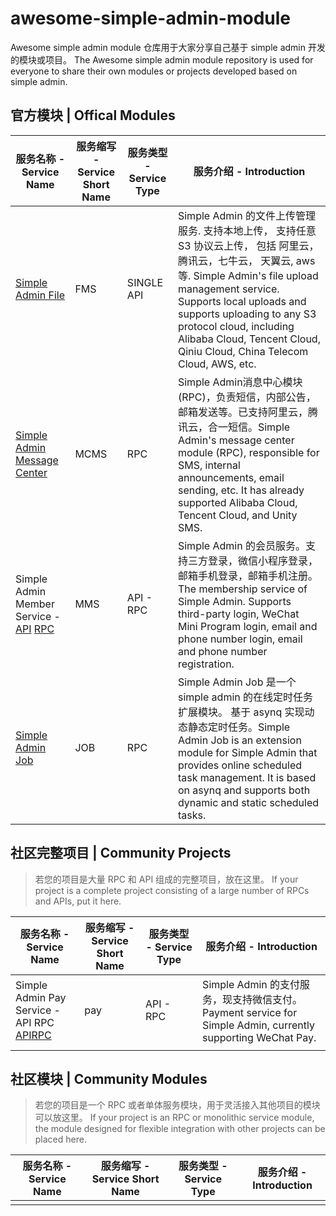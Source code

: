 # awesome-simple-admin-module
Awesome simple admin module 仓库用于大家分享自己基于 simple admin 开发的模块或项目。 The Awesome simple admin module repository is used for everyone to share their own modules or projects developed based on simple admin.

## 官方模块 | Offical Modules

| 服务名称 - Service Name | 服务缩写 - Service Short Name | 服务类型 - Service Type | 服务介绍 - Introduction |
| ------------------------|-------------------------------|------------------------|-------------------------|
| [Simple Admin File](https://github.com/suyuan32/simple-admin-file) | FMS | SINGLE API |  Simple Admin 的文件上传管理服务. 支持本地上传， 支持任意 S3 协议云上传， 包括 阿里云， 腾讯云，七牛云， 天翼云, aws等. Simple Admin's file upload management service. Supports local uploads and supports uploading to any S3 protocol cloud, including Alibaba Cloud, Tencent Cloud, Qiniu Cloud, China Telecom Cloud, AWS, etc. |
| [Simple Admin Message Center](https://github.com/suyuan32/simple-admin-message-center) | MCMS | RPC | Simple Admin消息中心模块(RPC)，负责短信，内部公告，邮箱发送等。已支持阿里云，腾讯云，合一短信。Simple Admin's message center module (RPC), responsible for SMS, internal announcements, email sending, etc. It has already supported Alibaba Cloud, Tencent Cloud, and Unity SMS.|
| Simple Admin Member Service - [API](https://github.com/suyuan32/simple-admin-member-api) [RPC](https://github.com/suyuan32/simple-admin-member-rpc) | MMS | API - RPC |  Simple Admin 的会员服务。支持三方登录，微信小程序登录，邮箱手机登录，邮箱手机注册。 The membership service of Simple Admin. Supports third-party login, WeChat Mini Program login, email and phone number login, email and phone number registration.|
| [Simple Admin Job](https://github.com/suyuan32/simple-admin-job) | JOB | RPC | Simple Admin Job 是一个 simple admin 的在线定时任务扩展模块。 基于 asynq 实现动态静态定时任务。Simple Admin Job is an extension module for Simple Admin that provides online scheduled task management. It is based on asynq and supports both dynamic and static scheduled tasks. |

## 社区完整项目 | Community Projects
> 若您的项目是大量 RPC 和 API 组成的完整项目，放在这里。 If your project is a complete project consisting of a large number of RPCs and APIs, put it here.

| 服务名称 - Service Name                                                                                 | 服务缩写 - Service Short Name | 服务类型 - Service Type | 服务介绍 - Introduction |
|-----------------------------------------------------------------------------------------------------|-------------------------------|------------------------|-------------------------|
| Simple Admin Pay Service - API RPC [API](https://github.com/agui-coder/simple-admin-pay-api)[RPC](https://github.com/agui-coder/simple-admin-pay-rpc) | pay | API - RPC | Simple Admin 的支付服务，现支持微信支付。Payment service for Simple Admin, currently supporting WeChat Pay. |
|                                                                                                     |                           |                     |

## 社区模块 | Community Modules
> 若您的项目是一个 RPC 或者单体服务模块，用于灵活接入其他项目的模块可以放这里。 If your project is an RPC or monolithic service module, the module designed for flexible integration with other projects can be placed here.

| 服务名称 - Service Name | 服务缩写 - Service Short Name | 服务类型 - Service Type | 服务介绍 - Introduction |
| ------------------------|-------------------------------|------------------------|-------------------------|
|                 |                          |                            |
